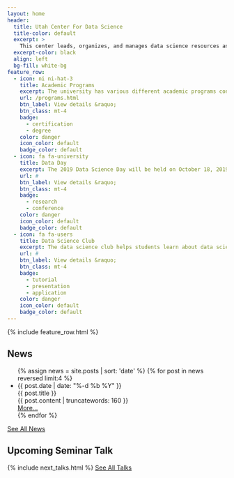 ```yaml
---
layout: home
header:
  title: Utah Center For Data Science
  title-color: default
  excerpt: >
    This center leads, organizes, and manages data science resources and research efforts at the University of Utah.  Its members advance the fundamental principles and practice of data science through research, applications, and community engagement.
  excerpt-color: black
  align: left
  bg-fill: white-bg
feature_row:
  - icon: ni ni-hat-3
    title: Academic Programs
    excerpt: The university has various different academic programs connected to data science.
    url: /programs.html
    btn_label: View details &raquo;
    btn_class: mt-4
    badge:
      - certification
      - degree
    color: danger
    icon_color: default
    badge_color: default
  - icon: fa fa-university
    title: Data Day
    excerpt: The 2019 Data Science Day will be held on October 18, 2019. More details to follow.
    url: #
    btn_label: View details &raquo;
    btn_class: mt-4
    badge:
      - research
      - conference
    color: danger
    icon_color: default
    badge_color: default
  - icon: fa fa-users
    title: Data Science Club
    excerpt: The data science club helps students learn about data science and machine learning through tutorial, presentations, and applications.
    url: #
    btn_label: View details &raquo;
    btn_class: mt-4
    badge:
      - tutorial
      - presentation
      - application
    color: danger
    icon_color: default
    badge_color: default
---
```


{% include feature_row.html %}


<section class="section section-lg pt-lg-0">
  <div class="container">
    <div class="row justify-content-center">
      <div class="col-lg-12">
 <h1>News <span class="left-icon"><a href="{{ site.baseurl }}/feed.xml"><i class="fa fa-rss"></i></a></span></h1>

  <ul class="post-list">
   {% assign news = site.posts | sort: 'date' %}
    {% for post in news reversed limit:4 %}
      <li class="post-list-item">
		   <div class="right-text">{{ post.date | date: "%-d %b %Y" }}</div>
        <div class="post-list-title">
          {{ post.title }}
        </div>
        <div class="post-list-excerpt">
		  {{ post.content | truncatewords: 160 }}
        </div>
  		<div><a class="post-list-link" href="{{ site.baseurl }}{{ post.url }}">More...</a></div>
      </li>
    {% endfor %}
  </ul>
  <div class="all-news-link"><a href="news">See All News</a></div>
 </div>
 </div>
 </div>
 </section>

<section class="section bg-secondary">
  <div class="container">
    <h2 class="mb-4">Upcoming Seminar Talk</h2>
    {% include next_talks.html %}
    <a href="{{ '/seminar.html' | relative_url }}" class="">See All Talks</a>
  </div>
</section>


